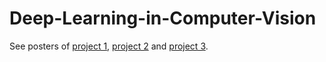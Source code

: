 # Deep-Learning-in-Computer-Vision

See posters of [project 1](posters/Project1), [project 2](posters/Project2) and [project 3](posters/Project3).